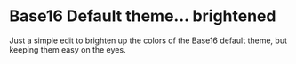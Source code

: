 # Base16 Default theme... brightened

Just a simple edit to brighten up the colors of the Base16 default theme, but keeping them easy on the eyes.
